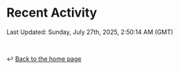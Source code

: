 # Recent Activity

<!--RECENT_ACTIVITY:start-->
<!--RECENT_ACTIVITY:end-->

<!--RECENT_ACTIVITY:last_update-->
Last Updated: Sunday, July 27th, 2025, 2:50:14 AM (GMT)
<!--RECENT_ACTIVITY:last_update_end-->

<br>

↩️ [Back to the home page](/README.md)
